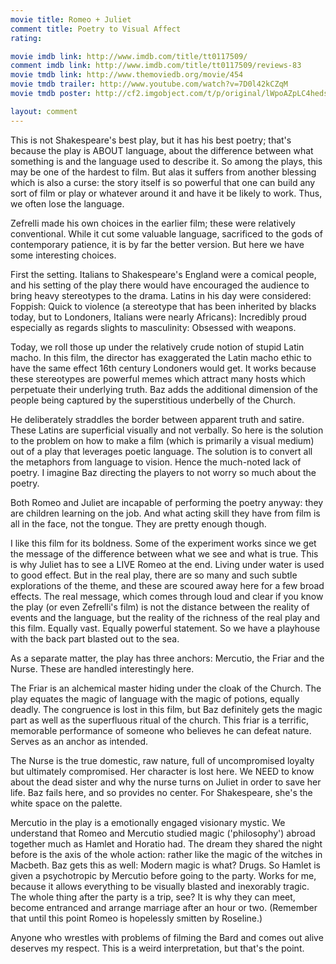 ```yaml
---
movie title: Romeo + Juliet
comment title: Poetry to Visual Affect
rating: 

movie imdb link: http://www.imdb.com/title/tt0117509/
comment imdb link: http://www.imdb.com/title/tt0117509/reviews-83
movie tmdb link: http://www.themoviedb.org/movie/454
movie tmdb trailer: http://www.youtube.com/watch?v=7D0l42kCZqM
movie tmdb poster: http://cf2.imgobject.com/t/p/original/lWpoAZpLC4hedsK0iWgBFQDUK2F.jpg

layout: comment
---
```


This is not Shakespeare's best play, but it has his best poetry; that's because the play is ABOUT language, about the difference between what something is and the language used to describe it. So among the plays, this may be one of the hardest to film. But alas it suffers from another blessing which is also a curse: the story itself is so powerful that one can build any sort of film or play or whatever around it and have it be likely to work. Thus, we often lose the language.

Zefrelli made his own choices in the earlier film; these were relatively conventional. While it cut some valuable language, sacrificed to the gods of contemporary patience, it is by far the better version. But here we have some interesting choices.

First the setting. Italians to Shakespeare's England were a comical people, and his setting of the play there would have encouraged the audience to bring heavy stereotypes to the drama. Latins in his day were considered: Foppish: Quick to violence (a stereotype that has been inherited by blacks today, but to Londoners, Italians were nearly Africans): Incredibly proud especially as regards slights to masculinity: Obsessed with weapons.

Today, we roll those up under the relatively crude notion of stupid Latin macho. In this film, the director has exaggerated the Latin macho ethic to have the same effect 16th century Londoners would get. It works because these stereotypes are powerful memes which attract many hosts which perpetuate their underlying truth. Baz adds the additional dimension of the people being captured by the superstitious underbelly of the Church.

He deliberately straddles the border between apparent truth and satire. These Latins are superficial visually and not verbally. So here is the solution to the problem on how to make a film (which is primarily a visual medium) out of a play that leverages poetic language. The solution is to convert all the metaphors from language to vision. Hence the much-noted lack of poetry. I imagine Baz directing the players to not worry so much about the poetry.

Both Romeo and Juliet are incapable of performing the poetry anyway: they are children learning on the job. And what acting skill they have from film is all in the face, not the tongue. They are pretty enough though.

I like this film for its boldness. Some of the experiment works since we get the message of the difference between what we see and what is true. This is why Juliet has to see a LIVE Romeo at the end. Living under water is used to good effect. But in the real play, there are so many and such subtle explorations of the theme, and these are scoured away here for a few broad effects. The real message, which comes through loud and clear if you know the play (or even Zefrelli's film) is not the distance between the reality of events and the language, but the reality of the richness of the real play and this film. Equally vast. Equally powerful statement. So we have a playhouse with the back part blasted out to the sea.

As a separate matter, the play has three anchors: Mercutio, the Friar and the Nurse. These are handled interestingly here.

The Friar is an alchemical master hiding under the cloak of the Church. The play equates the magic of language with the magic of potions, equally deadly. The congruence is lost in this film, but Baz definitely gets the magic part as well as the superfluous ritual of the church. This friar is a terrific, memorable performance of someone who believes he can defeat nature. Serves as an anchor as intended.

The Nurse is the true domestic, raw nature, full of uncompromised loyalty but ultimately compromised. Her character is lost here. We NEED to know about the dead sister and why the nurse turns on Juliet in order to save her life. Baz fails here, and so provides no center. For Shakespeare, she's the white space on the palette.

Mercutio in the play is a emotionally engaged visionary mystic. We understand that Romeo and Mercutio studied magic ('philosophy') abroad together much as Hamlet and Horatio had. The dream they shared the night before is the axis of the whole action: rather like the magic of the witches in Macbeth. Baz gets this as well: Modern magic is what? Drugs. So Hamlet is given a psychotropic by Mercutio before going to the party. Works for me, because it allows everything to be visually blasted and inexorably tragic. The whole thing after the party is a trip, see? It is why they can meet, become entranced and arrange marriage after an hour or two. (Remember that until this point Romeo is hopelessly smitten by Roseline.)

Anyone who wrestles with problems of filming the Bard and comes out alive deserves my respect. This is a weird interpretation, but that's the point.